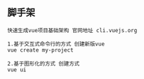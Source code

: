 ## 脚手架
    快速生成vue项目基础架构 官网地址 cli.vuejs.org

    1.基于交互式命令行的方式 创建新版vue
    vue create my-project

    2.基于图形化的方式 创建方式
    vue ui  